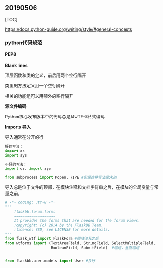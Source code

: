 ## 20190506

[TOC]

<https://docs.python-guide.org/writing/style/#general-concepts>

### python代码规范

#### PEP8

**Blank lines**

顶层函数和类的定义，前后用两个空行隔开

类里的方法定义用一个空行隔开

相关的功能组可以用额外的空行隔开



**源文件编码**

Python核心发布版本中的代码总是以UTF-8格式编码



**Imports 导入**

导入通常在分开的行

```python
好的写法：
import os
import sys

不好的写法：
import os, import sys

from subprocess import Popen, PIPE #但是这种写法是ok的
```

导入总是位于文件的顶部，在模块注释和文档字符串之后，在模块的全局变量与常量之前。

```python
# -*- coding: utf-8 -*-
"""
    flaskbb.forum.forms
    ~~~~~~~~~~~~~~~~~~~
    It provides the forms that are needed for the forum views.
    :copyright: (c) 2014 by the FlaskBB Team.
    :license: BSD, see LICENSE for more details.
"""
from flask_wtf import FlaskForm #模块注释之后
from wtforms import (TextAreaField, StringField, SelectMultipleField,
                     BooleanField, SubmitField)  #缩进，垂直缩进


from flaskbb.user.models import User #换行

```

























